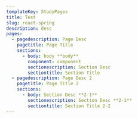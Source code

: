 ```yaml
---
templateKey: StudyPages
title: Test
slug: react-spring
description: desc
pages:
  - pagedescription: Page Desc
    pagetitle: Page Title
    sections:
      - body: body **body**
        component: component
        sectionescription: Section Desc
        sectiontitle: Section Title
  - pagedescription: Page Desc 2
    pagetitle: Page Title 2
    sections:
      - body: Section Desc **2-1**
        sectionescription: Section Desc **2-1**
        sectiontitle: Section Title 2-2
---
```



